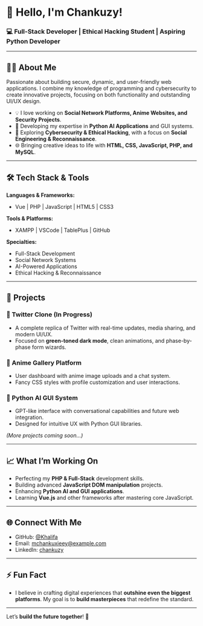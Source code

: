 # 👋 Hello, I'm Chankuzy!

### 💻 Full-Stack Developer | Ethical Hacking Student | Aspiring Python Developer

---

## 🧑‍💻 About Me

Passionate about building secure, dynamic, and user-friendly web applications. I combine my knowledge of programming and cybersecurity to create innovative projects, focusing on both functionality and outstanding UI/UX design.

- 💡 I love working on **Social Network Platforms, Anime Websites, and Security Projects**.
- 🐍 Developing my expertise in **Python AI Applications** and GUI systems.
- 🔐 Exploring **Cybersecurity & Ethical Hacking**, with a focus on **Social Engineering & Reconnaissance**.
- 🌐 Bringing creative ideas to life with **HTML, CSS, JavaScript, PHP, and MySQL**.

---

## 🛠️ Tech Stack & Tools

**Languages & Frameworks:**
- Vue | PHP | JavaScript | HTML5 | CSS3

**Tools & Platforms:**
- XAMPP | VSCode | TablePlus | GitHub

**Specialties:**
- Full-Stack Development
- Social Network Systems
- AI-Powered Applications
- Ethical Hacking & Reconnaissance

---

## 🚀 Projects

### 🌟 Twitter Clone (In Progress)
- A complete replica of Twitter with real-time updates, media sharing, and modern UI/UX.
- Focused on **green-toned dark mode**, clean animations, and phase-by-phase form wizards.

### 🌸 Anime Gallery Platform
- User dashboard with anime image uploads and a chat system.
- Fancy CSS styles with profile customization and user interactions.

### 🤖 Python AI GUI System
- GPT-like interface with conversational capabilities and future web integration.
- Designed for intuitive UX with Python GUI libraries.

_(More projects coming soon...)_

---

## 📈 What I’m Working On
- Perfecting my **PHP & Full-Stack** development skills.
- Building advanced **JavaScript DOM manipulation** projects.
- Enhancing **Python AI and GUI applications**.
- Learning **Vue.js** and other frameworks after mastering core JavaScript.

---

## 🌐 Connect With Me
- GitHub: [@Khalifa](https://github.com/chankuzy)
- Email: mchankuxieey@example.com
- LinkedIn: [chankuzy](https://linkedin.com/in/chankuzy)

---

## ⚡ Fun Fact
- I believe in crafting digital experiences that **outshine even the biggest platforms**. My goal is to **build masterpieces** that redefine the standard.

---

Let’s **build the future together**! 🚀

